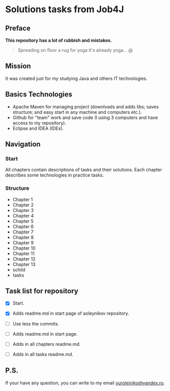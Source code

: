 # Solutions tasks from Job4J

## Preface

**This repository has a lot of rubbish and mistakes.**

> Spreading on floor a rug for yoga it's already yoga... @

## Mission

It was created just for my studying Java and others IT technologies.

## Basics Technologies

- 	Apache Maven for managing project (downloads and adds libs; saves structure; and easy start in any machine and computers etc.).
- 	Github for "team" work and save code (I using 3 computers and have access to my repository).
- 	Eclipse and IDEA (IDEs).


## Navigation

### Start

All chapters contain descriptions of tasks and their solutions.
Each chapter describes some technologies in practice tasks.

### Structure

-	Chapter 1	
-	Chapter 2
-	Chapter 3
-	Chapter 4
-	Chapter 5
-	Chapter 6
-	Chapter 7
-	Chapter 8
-	Chapter 9
-	Chapter 10
-	Chapter 11
-	Chapter 12
-	Chapter 13
-	schild
-	tasks

## Task list for repository

- [x] Start.
- [x] Adds readme.md in start page of aoleynikov repository.
- [ ] Use less the commits.
- [ ] Adds readme.md in start page.
- [ ] Adds in all chapters readme.md.
- [ ] Adds in all tasks readme.md.


## P.S.

If your have any question, you can write to my email yurolejniko@yandex.ru.
